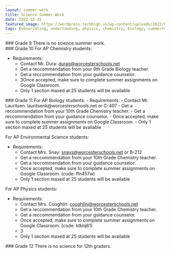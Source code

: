 ```yaml
---
layout: summer-work
title: Science Summer Work
date: 2022-12-22
featured_image: https://wordpress.techhigh.us/wp-content/uploads/2022/03/science.jpg
tags: [observating, undertanding, physics, chemistry, biology, summer+work]
---
```


<div class="freshmen" markdown="1">
### Grade 9
There is no science summer work.
</div>

<div class="sophomores" markdown="1">
### Grade 10
For AP Chemistry students: 

- Requirements:
    - Contact Mr. Dura: durag@worcesterschools.net
    - Get a reccommendation from your 9th Grade Biology teacher.
    - Get a reccommendation from your guidance counselor.
    - 3Once accepted, make sure to complete summer assignments on Google Classroom.
    - Only 1 section maxed at 25 students will be available

</div>

<div class="juniors" markdown="1">
### Grade 11
For AP Biology students: 
- Requirements:
    - Contact Mr. Lauritsen: lauritsenk@worcesterschools.net or C-407
    - Get a reccommendation from your 10th Grade Chemistry teacher.
    - Get a reccommendation from your guidance counselor.
    - Once accepted, make sure to complete summer assignments on Google Classroom.
    - Only 1 section maxed at 25 students will be available

For AP Environmental Science students: 
- Requirements:
    - Contact Mrs. Snay: snays@worcesterschools.net or B-212
    - Get a reccommendation from your 10th Grade Chemistry teacher.
    - Get a reccommendation from your guidance counselor.
    - Once accepted, make sure to complete summer assignments on Google Classroom. (code: ffn457w)
    - Only 1 section maxed at 25 students will be available

For AP Physics students: 
- Requirements:
    - Contact Mrs. Coughlin: coughlinj@worcesterschools.net
    - Get a reccommendation from your 10th Grade Chemistry teacher.
    - Get a reccommendation from your guidance counselor.
    - Once accepted, make sure to complete summer assignments on Google Classroom. (code: ktblq61)
    - 3
    - Only 1 section maxed at 25 students will be available
</div>

<div class="seniors" markdown="1">
### Grade 12
There is no science for 12th graders.
</div>